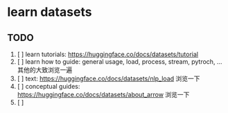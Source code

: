 # learn datasets

## TODO

1. [ ] learn tutorials: <https://huggingface.co/docs/datasets/tutorial>
2. [ ] learn how to guide: general usage, load, process, stream, pytroch, ... 其他的大致浏览一遍
3. [ ] text: <https://huggingface.co/docs/datasets/nlp_load> 浏览一下
4. [ ] conceptual guides: <https://huggingface.co/docs/datasets/about_arrow> 浏览一下
5. [ ]
